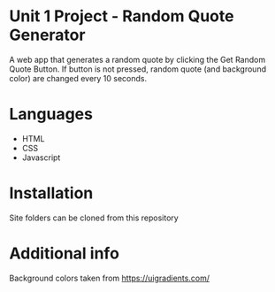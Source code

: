 # Unit 1 Project - Random Quote Generator 
A web app that generates a random quote by clicking the Get Random Quote Button. If button is not pressed, random quote (and background color) are changed every 10 seconds. 

# Languages
- HTML
- CSS
- Javascript


# Installation
Site folders can be cloned from this repository

# Additional info
Background colors taken from https://uigradients.com/



